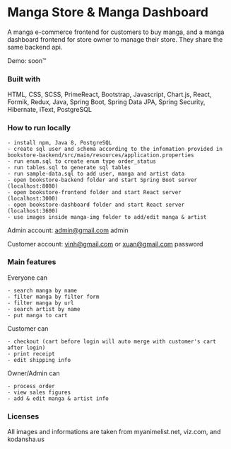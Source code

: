 # Manga Store & Manga Dashboard
A manga e-commerce frontend for customers to buy manga, and a manga dashboard frontend for store owner to manage their store. They share the same backend api.

Demo: soon™

### Built with
HTML, CSS, SCSS, PrimeReact, Bootstrap, Javascript, Chart.js, React, Formik, Redux, Java, Spring Boot, Spring Data JPA, Spring Security, Hibernate, iText, PostgreSQL

### How to run locally

    - install npm, Java 8, PostgreSQL
    - create sql user and schema according to the infomation provided in bookstore-backend/src/main/resources/application.properties
    - run enum.sql to create enum type order_status
    - run tables.sql to generate sql tables
    - run sample-data.sql to add user, manga and artist data
    - open bookstore-backend folder and start Spring Boot server (localhost:8080)
    - open bookstore-frontend folder and start React server (localhost:3000)
    - open bookstore-dashboard folder and start React server (localhost:3600)
    - use images inside manga-img folder to add/edit manga & artist

 Admin account: 
 admin@gmail.com
 admin

 Customer account:
 vinh@gmail.com or xuan@gmail.com
 password   

### Main features
Everyone can

    - search manga by name
    - filter manga by filter form
    - filter manga by url
    - search artist by name
    - put manga to cart

Customer can

    - checkout (cart before login will auto merge with customer's cart after login)
    - print receipt
    - edit shipping info

Owner/Admin can

    - process order
    - view sales figures
    - add & edit manga & artist info

### Licenses
All images and informations are taken from myanimelist.net, viz.com, and kodansha.us 
